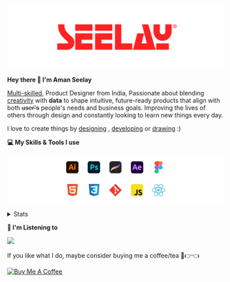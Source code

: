 [![banner](./images/seelay.svg)](https://www.seelay.in)

**Hey there 👋 I'm Aman Seelay**

[Multi-skilled](https://www.seelay.in/#skills), Product Designer from India, Passionate about blending [creativity](https://illustrations.seelay.in) with <b>data</b> to shape intuitive, future-ready products that align with both <s>user's</s> people's needs and business goals. Improving the lives of others through design and constantly looking to learn new things every day.

I love to create things by [designing](https://www.seelay.in/#work) , [developing](https://www.seelay.in/#projects) or [drawing](https://art.seelay.in) :)

**💻 My Skills & Tools I use**

[![banner](./images/skills&tools.svg)](https://www.seelay.in/about)

<details>
  <summary>Stats</summary>

---

<!--START_SECTION:waka-->
![Profile Views](http://img.shields.io/badge/Profile%20Views-5-blue)

**🐱 My GitHub Data** 

> 📦 666.7 kB Used in GitHub's Storage 
 > 
> 🏆 612 Contributions in the Year 2025
 > 
> 💼 Opted to Hire
 > 
> 📜 1 Public Repository 
 > 
> 🔑 26 Private Repository 
 > 
**I'm a Night 🦉** 

```text
🌞 Morning                418 commits         ████░░░░░░░░░░░░░░░░░░░░░   14.53 % 
🌆 Daytime                354 commits         ███░░░░░░░░░░░░░░░░░░░░░░   12.31 % 
🌃 Evening                850 commits         ███████░░░░░░░░░░░░░░░░░░   29.55 % 
🌙 Night                  1254 commits        ███████████░░░░░░░░░░░░░░   43.60 % 
```
📅 **I'm Most Productive on Sunday** 

```text
Monday                   307 commits         ███░░░░░░░░░░░░░░░░░░░░░░   10.67 % 
Tuesday                  464 commits         ████░░░░░░░░░░░░░░░░░░░░░   16.13 % 
Wednesday                406 commits         ████░░░░░░░░░░░░░░░░░░░░░   14.12 % 
Thursday                 429 commits         ████░░░░░░░░░░░░░░░░░░░░░   14.92 % 
Friday                   393 commits         ███░░░░░░░░░░░░░░░░░░░░░░   13.66 % 
Saturday                 337 commits         ███░░░░░░░░░░░░░░░░░░░░░░   11.72 % 
Sunday                   540 commits         █████░░░░░░░░░░░░░░░░░░░░   18.78 % 
```


📊 **This Week I Spent My Time On** 

```text
🕑︎ Time Zone: Asia/Kolkata

💬 Programming Languages: 
Other                    18 hrs 9 mins       ████████████████░░░░░░░░░   64.98 % 
Astro                    6 hrs 45 mins       ██████░░░░░░░░░░░░░░░░░░░   24.20 % 
JavaScript               47 mins             █░░░░░░░░░░░░░░░░░░░░░░░░   02.82 % 
TypeScript               34 mins             █░░░░░░░░░░░░░░░░░░░░░░░░   02.07 % 
Markdown                 23 mins             ░░░░░░░░░░░░░░░░░░░░░░░░░   01.43 % 

🔥 Editors: 
Chrome                   17 hrs 17 mins      ███████████████░░░░░░░░░░   61.88 % 
Cursor                   7 hrs 36 mins       ███████░░░░░░░░░░░░░░░░░░   27.26 % 
VS Code                  1 hr 55 mins        ██░░░░░░░░░░░░░░░░░░░░░░░   06.88 % 
Edge                     1 hr 6 mins         █░░░░░░░░░░░░░░░░░░░░░░░░   03.98 % 

💻 Operating System: 
Windows                  27 hrs 56 mins      █████████████████████████   100.00 % 
```

**I Mostly Code in JavaScript** 

```text
JavaScript               17 repos            ███████████████░░░░░░░░░░   60.71 % 
HTML                     4 repos             ████░░░░░░░░░░░░░░░░░░░░░   14.29 % 
TypeScript               4 repos             ████░░░░░░░░░░░░░░░░░░░░░   14.29 % 
Java                     2 repos             ██░░░░░░░░░░░░░░░░░░░░░░░   07.14 % 
Astro                    1 repo              █░░░░░░░░░░░░░░░░░░░░░░░░   03.57 % 
```




 Last Updated on 07/05/2025 06:50:54 UTC
<!--END_SECTION:waka-->

---

 </details>

**🎵 I'm Listening to**

<object data="https://now-play.vercel.app/api/generate?uid=7a17a86e-d6b7-43b5-8d9c-1d6dae42a779" >

  <img src="https://now-play.vercel.app/api/generate?uid=7a17a86e-d6b7-43b5-8d9c-1d6dae42a779" />

</object>

If you like what I do, maybe consider buying me a coffee/tea 🥺👉👈

<a href="https://www.buymeacoffee.com/seelay" target="_blank"><img src="https://cdn.buymeacoffee.com/buttons/v2/default-red.png" alt="Buy Me A Coffee" width="150" ></a>
